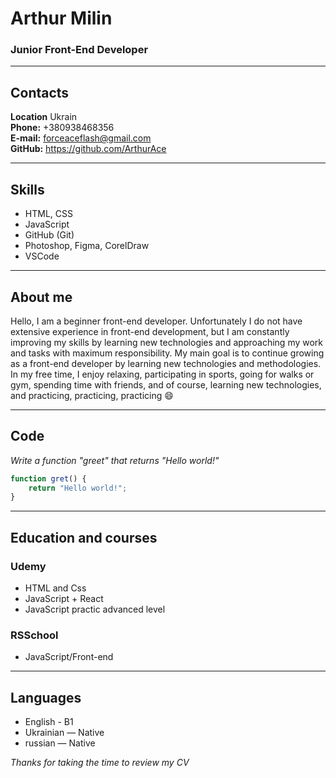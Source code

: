# Arthur Milin
### Junior Front-End Developer
---
## Contacts  
**Location** Ukrain  
**Phone:** +380938468356  
**E-mail:** forceaceflash@gmail.com  
**GitHub:** https://github.com/ArthurAce  

---
## Skills
- HTML, CSS  
- JavaScript  
- GitHub (Git)  
- Photoshop, Figma, CorelDraw
- VSCode

---
## About me  
Hello, I am a beginner front-end developer. Unfortunately I do not have extensive experience in front-end development, but I am constantly improving my skills by learning new technologies and approaching my work and tasks with maximum responsibility. My main goal is to continue growing as a front-end developer by learning new technologies and methodologies. In my free time, I enjoy relaxing, participating in sports, going for walks or gym, spending time with friends, and of course, learning new technologies, and practicing, practicing, practicing :smile:

---
## Code
*Write a function "greet" that returns "Hello world!"*

```javascript
function gret() {
    return "Hello world!";
}
```
---
## Education and courses 
### Udemy  
- HTML and Css  
- JavaScript + React  
- JavaScript practic advanced level
### RSSchool  
- JavaScript/Front-end

---  
## Languages
- English - B1
- Ukrainian — Native
- russian — Native  


*Thanks for taking the time to review my CV* 
